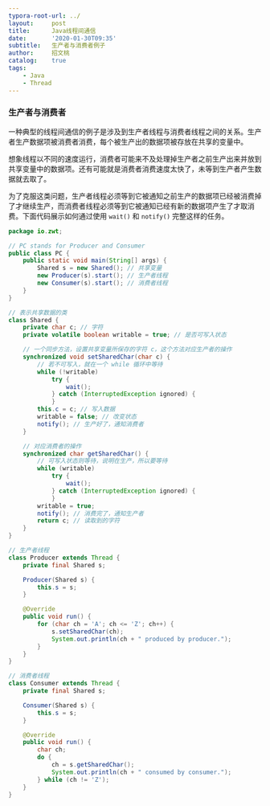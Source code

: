 ```yaml
---
typora-root-url: ../
layout:     post
title:      Java线程间通信
date:       '2020-01-30T09:35'
subtitle:   生产者与消费者例子
author:     招文桃
catalog:    true
tags:
    - Java
    - Thread
---
```


### 生产者与消费者

一种典型的线程间通信的例子是涉及到生产者线程与消费者线程之间的关系。生产者生产数据项被消费者消费，每个被生产出的数据项被存放在共享的变量中。

想象线程以不同的速度运行，消费者可能来不及处理掉生产者之前生产出来并放到共享变量中的数据项。还有可能就是消费者消费速度太快了，未等到生产者产生数据就去取了。

为了克服这类问题，生产者线程必须等到它被通知之前生产的数据项已经被消费掉了才继续生产，而消费者线程必须等到它被通知已经有新的数据项产生了才取消费。下面代码展示如何通过使用 `wait()` 和 `notify()` 完整这样的任务。<!--more-->

```java
package io.zwt;

// PC stands for Producer and Consumer
public class PC {
    public static void main(String[] args) {
        Shared s = new Shared(); // 共享变量
        new Producer(s).start(); // 生产者线程
        new Consumer(s).start(); // 消费者线程
    }
}

// 表示共享数据的类
class Shared {
    private char c; // 字符
    private volatile boolean writable = true; // 是否可写入状态

    // 一个同步方法，设置共享变量所保存的字符 c，这个方法对应生产者的操作
    synchronized void setSharedChar(char c) {
        // 若不可写入，就在一个 while 循环中等待
        while (!writable)
            try {
                wait();
            } catch (InterruptedException ignored) {
            }
        this.c = c; // 写入数据
        writable = false; // 改变状态
        notify(); // 生产好了，通知消费者
    }

    // 对应消费者的操作
    synchronized char getSharedChar() {
        // 可写入状态则等待，说明在生产，所以要等待
        while (writable)
            try {
                wait();
            } catch (InterruptedException ignored) {
            }
        writable = true;
        notify(); // 消费完了，通知生产者
        return c; // 读取到的字符
    }
}

// 生产者线程
class Producer extends Thread {
    private final Shared s;

    Producer(Shared s) {
        this.s = s;
    }

    @Override
    public void run() {
        for (char ch = 'A'; ch <= 'Z'; ch++) {
            s.setSharedChar(ch);
            System.out.println(ch + " produced by producer.");
        }
    }
}

// 消费者线程
class Consumer extends Thread {
    private final Shared s;

    Consumer(Shared s) {
        this.s = s;
    }

    @Override
    public void run() {
        char ch;
        do {
            ch = s.getSharedChar();
            System.out.println(ch + " consumed by consumer.");
        } while (ch != 'Z');
    }
}
```


